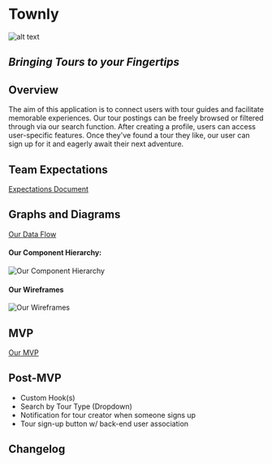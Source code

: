 # Townly

![alt text](https://cdn.vox-cdn.com/thumbor/yQHSklJdJIVQTP_x3lWg17NpHQo=/0x0:3793x2544/1320x743/filters:focal(1593x969:2199x1575):format(webp)/cdn.vox-cdn.com/uploads/chorus_image/image/64047650/_MG_0506-2.0.0.1484272330.0.jpg)

## _Bringing Tours to your Fingertips_

## Overview

The aim of this application is to connect users with tour guides and facilitate memorable experiences. Our tour postings can be freely browsed or filtered through via our search function. After creating a profile, users can access user-specific features. Once they've found a tour they like, our user can sign up for it and eagerly await their next adventure.

## Team Expectations

[Expectations Document](https://docs.google.com/document/d/1Gk0QGMN_XyQHCM3rMaVzC95tYPrSKuGH7o3PaLF6_so/edit?usp=sharing)

## Graphs and Diagrams

[Our Data Flow](https://whimsical.com/data-flow-ahynzxWJu6WHKXXhT18NN)

#### Our Component Hierarchy:

![Our Component Hierarchy](https://res.cloudinary.com/mandatea/image/upload/v1618521142/Townly_zvskrx.png)

#### Our Wireframes

![Our Wireframes](https://res.cloudinary.com/mandatea/image/upload/v1618533941/Townly_Mock_UP_k0v9s7.png)

## MVP

[Our MVP](https://github.com/Jason-Berkower/townly/projects/1)

## Post-MVP

- Custom Hook(s)
- Search by Tour Type (Dropdown)
- Notification for tour creator when someone signs up
- Tour sign-up button w/ back-end user association

## Changelog
